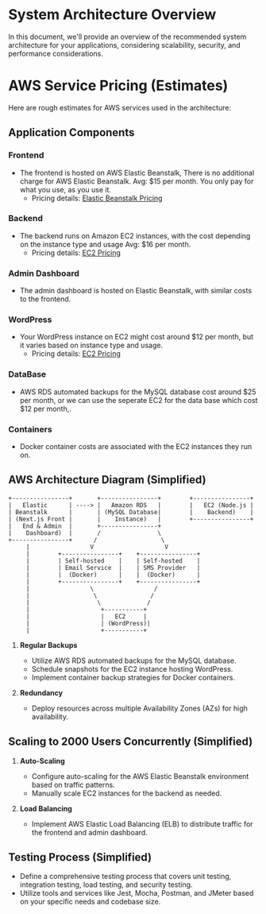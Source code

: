 # System Architecture Overview

In this document, we'll provide an overview of the recommended system architecture for your applications, considering scalability, security, and performance considerations.

# AWS Service Pricing (Estimates)

Here are rough estimates for AWS services used in the architecture:

## Application Components

### Frontend
- The frontend is hosted on AWS Elastic Beanstalk, There is no additional charge for AWS Elastic Beanstalk. Avg: $15 per month. You only pay for what you use, as you use it.
  - Pricing details: [Elastic Beanstalk Pricing](https://aws.amazon.com/elasticbeanstalk/pricing/)

### Backend
- The backend runs on Amazon EC2 instances, with the cost depending on the instance type and usage Avg: $16 per month. 
  - Pricing details: [EC2 Pricing](https://aws.amazon.com/ec2/pricing/)

### Admin Dashboard
- The admin dashboard is hosted on Elastic Beanstalk, with similar costs to the frontend.

### WordPress
- Your WordPress instance on EC2 might cost around $12 per month, but it varies based on instance type and usage.
  - Pricing details: [EC2 Pricing](https://aws.amazon.com/ec2/pricing/)

### DataBase
- AWS RDS automated backups for the MySQL database cost around $25  per month, or we can use the seperate EC2 for the data base which cost $12  per month,.

### Containers
- Docker container costs are associated with the EC2 instances they run on.

## AWS Architecture Diagram (Simplified)


```plaintext
+----------------+       +----------------+        +----------------+
|   Elastic      | ----> |   Amazon RDS   |        |   EC2 (Node.js |
| Beanstalk      |       | (MySQL Database|        |    Backend)    |
| (Next.js Front |       |    Instance)   |        +----------------+
|   End & Admin  |       +----------------+
|    Dashboard)  |       /                \
+----------------+      /                  \
     |                 V                    V
     |        +----------------+    +----------------+
     |        | Self-hosted    |    | Self-hosted    |
     |        | Email Service  |    | SMS Provider   |
     |        |  (Docker)      |    |  (Docker)      |
     |        +----------------+    +----------------+
     |                 \                 /
     |                  \               /
     |                   \             /
     |                    +-----------+
     |                    |   EC2     |
     |                    | (WordPress)|
     |                    +-----------+

```

1. **Regular Backups**
   - Utilize AWS RDS automated backups for the MySQL database.
   - Schedule snapshots for the EC2 instance hosting WordPress.
   - Implement container backup strategies for Docker containers.

2. **Redundancy**
   - Deploy resources across multiple Availability Zones (AZs) for high availability.

## Scaling to 2000 Users Concurrently (Simplified)

1. **Auto-Scaling**
   - Configure auto-scaling for the AWS Elastic Beanstalk environment based on traffic patterns.
   - Manually scale EC2 instances for the backend as needed.

2. **Load Balancing**
   - Implement AWS Elastic Load Balancing (ELB) to distribute traffic for the frontend and admin dashboard.

## Testing Process (Simplified)

- Define a comprehensive testing process that covers unit testing, integration testing, load testing, and security testing.
- Utilize tools and services like Jest, Mocha, Postman, and JMeter based on your specific needs and codebase size.


